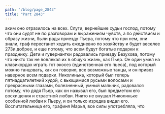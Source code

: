 ```yaml
---
path: "/blog/page_2843"
title: "Part 2843"
---
```


аким оно отразилось на всех.
Слуги, вернейшие судьи господ, потому что они судят не по разговорам и выражениям чувств, а по действиям и образу жизни, были рады приезду Пьера, потому что при нем, они знали, граф перестанет ходить ежедневно по хозяйству и будет веселее 273и добрее, и еще потому, что всем будут богатые подарки к празднику.
Дети и гувернантки радовались приезду Безухова, потому что никто так не вовлекал их в общую жизнь, как Пьер. Он один умел на клавикордах играть тот экосез (единственная его пьеса), под который можно танцовать, как он говорил, все возможные танцы, и он привез наверное всем подарки.
Николинька, который был теперь пятнадцатилетний худой, с вьющимися русыми волосами и прекрасными глазами, болезненный, умный мальчик, радовался потому, что дядя Пьер, как он называл его, был предметом его восхищения и страстной любви. Никто не внушал Николиньке особенной любви к Пьеру, и он только изредка видал его. Воспитательница его, графиня Марья, все силы употребляла, что
